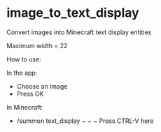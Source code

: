# image_to_text_display
Convert images into Minecraft text display entities

Maximum width = 22

How to use:

In the app:
- Choose an image
- Press OK

In Minecraft:
- /summon text_display ~ ~ ~ Press CTRL-V here
